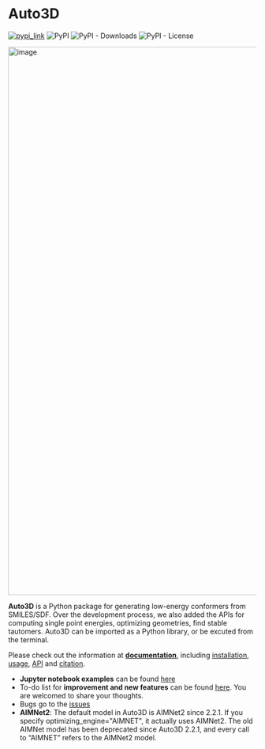 # **Auto3D**
<a href="https://pypi.org/project/Auto3D/" target="_blank"><img src="https://img.shields.io/badge/pypi-url-informational" alt="pypi_link"></a>
![PyPI](https://img.shields.io/pypi/v/Auto3D)
![PyPI - Downloads](https://img.shields.io/pypi/dm/Auto3D)
![PyPI - License](https://img.shields.io/pypi/l/Auto3D)

<img width="1109" alt="image" src="https://user-images.githubusercontent.com/60156077/180329514-c72d7b92-91a8-431b-9339-1445d5cacd20.png">




**Auto3D** is a Python package for generating low-energy conformers from SMILES/SDF. Over the development process, we also added the APIs for computing single point energies, optimizing geometries, find stable tautomers. Auto3D can be imported as a Python library, or be excuted from the terminal.

Please check out the information at [**documentation**](https://auto3d.readthedocs.io/en/latest/index.html), including [installation](https://auto3d.readthedocs.io/en/latest/installation.html), [usage](https://auto3d.readthedocs.io/en/latest/usage.html), [API](https://auto3d.readthedocs.io/en/latest/api.html) and [citation](https://auto3d.readthedocs.io/en/latest/citation.html).

- **Jupyter notebook examples** can be found [here](https://github.com/isayevlab/Auto3D_pkg/tree/main/example)
- To-do list for **improvement and new features** can be found [here](https://github.com/isayevlab/Auto3D_pkg/discussions). You are welcomed to share your thoughts.
- Bugs go to the [issues](https://github.com/isayevlab/Auto3D_pkg/issues)
- **AIMNet2**: The default model in Auto3D is AIMNet2 since 2.2.1. If you specify optimizing_engine="AIMNET", it actually uses AIMNet2. The old AIMNet model has been deprecated since Auto3D 2.2.1, and every call to “AIMNET” refers to the AIMNet2 model.
